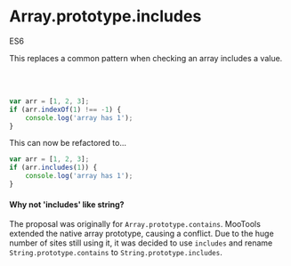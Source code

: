 # Array.prototype.includes

<div class="spec es6">ES6</div>

This replaces a common pattern when checking an array includes a value.

<br/>
<br/>

```javascript
var arr = [1, 2, 3];
if (arr.indexOf(1) !== -1) {
    console.log('array has 1');
}
```

This can now be refactored to...

```javascript
var arr = [1, 2, 3];
if (arr.includes(1)) {
    console.log('array has 1');
}
```
#### Why not 'includes' like string?
The proposal was originally for `Array.prototype.contains`. MooTools extended the native array prototype, causing a conflict. Due to the huge number of sites still using it, it was decided to use `includes` and rename `String.prototype.contains` to `String.prototype.includes`.
